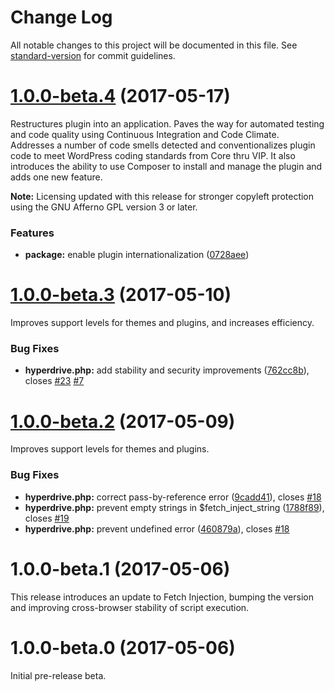 # Change Log

All notable changes to this project will be documented in this file. See [standard-version](https://github.com/conventional-changelog/standard-version) for commit guidelines.

<a name="1.0.0-beta.4"></a>
# [1.0.0-beta.4](https://codeberg.org/vhs/hyperdrive/compare/v1.0.0-beta.3...v1.0.0-beta.4) (2017-05-17)

Restructures plugin into an application. Paves the way for automated testing and code quality using Continuous Integration and Code Climate. Addresses a number of code smells detected and conventionalizes plugin code to meet WordPress coding standards from Core thru VIP. It also introduces the ability to use Composer to install and manage the plugin and adds one new feature.

**Note:** Licensing updated with this release for stronger copyleft protection using the GNU Afferno GPL version 3 or later.

### Features

* **package:** enable plugin internationalization ([0728aee](https://codeberg.org/vhs/hyperdrive/commit/0728aee))

<a name="1.0.0-beta.3"></a>
# [1.0.0-beta.3](https://codeberg.org/vhs/hyperdrive/compare/v1.0.0-beta.2...v1.0.0-beta.3) (2017-05-10)

Improves support levels for themes and plugins, and increases efficiency.

### Bug Fixes

* **hyperdrive.php:** add stability and security improvements ([762cc8b](https://codeberg.org/vhs/hyperdrive/commit/762cc8b)), closes [#23](https://codeberg.org/vhs/hyperdrive/issues/23) [#7](https://codeberg.org/vhs/hyperdrive/issues/7)



<a name="1.0.0-beta.2"></a>
# [1.0.0-beta.2](https://codeberg.org/vhs/hyperdrive/compare/v1.0.0-beta.1...v1.0.0-beta.2) (2017-05-09)

Improves support levels for themes and plugins.

### Bug Fixes

* **hyperdrive.php:** correct pass-by-reference error ([9cadd41](https://codeberg.org/vhs/hyperdrive/commit/9cadd41)), closes [#18](https://codeberg.org/vhs/hyperdrive/issues/18)
* **hyperdrive.php:** prevent empty strings in $fetch_inject_string ([1788f89](https://codeberg.org/vhs/hyperdrive/commit/1788f89)), closes [#19](https://codeberg.org/vhs/hyperdrive/issues/19)
* **hyperdrive.php:** prevent undefined error ([460879a](https://codeberg.org/vhs/hyperdrive/commit/460879a)), closes [#18](https://codeberg.org/vhs/hyperdrive/issues/18)



<a name="1.0.0-beta.1"></a>
# 1.0.0-beta.1 (2017-05-06)

This release introduces an update to Fetch Injection, bumping the version and improving cross-browser stability of script execution.

<a name="1.0.0-beta.0"></a>
# 1.0.0-beta.0 (2017-05-06)

Initial pre-release beta.
